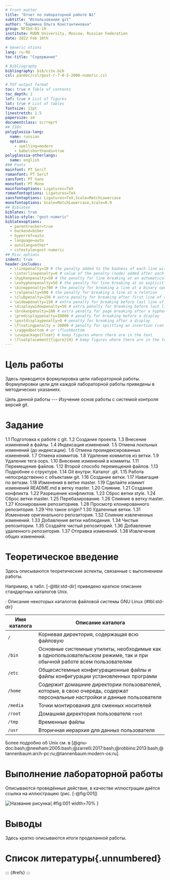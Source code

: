 ```yaml
---
# Front matter
title: "Отчет по лабораторной работе №1"
subtitle: "Использование git"
author: "Бармина Ольга Константиновна"
group: NFIbd-01-19
institute: RUDN University, Moscow, Russian Federation
date: 2022 Feb 10th

# Generic otions
lang: ru-RU
toc-title: "Содержание"

# Bibliography
bibliography: bib/cite.bib
csl: pandoc/csl/gost-r-7-0-5-2008-numeric.csl

# Pdf output format
toc: true # Table of contents
toc_depth: 2
lof: true # List of figures
lot: true # List of tables
fontsize: 12pt
linestretch: 1.5
papersize: a4
documentclass: scrreprt
## I18n
polyglossia-lang:
  name: russian
  options:
	- spelling=modern
	- babelshorthands=true
polyglossia-otherlangs:
  name: english
### Fonts
mainfont: PT Serif
romanfont: PT Serif
sansfont: PT Sans
monofont: PT Mono
mainfontoptions: Ligatures=TeX
romanfontoptions: Ligatures=TeX
sansfontoptions: Ligatures=TeX,Scale=MatchLowercase
monofontoptions: Scale=MatchLowercase,Scale=0.9
## Biblatex
biblatex: true
biblio-style: "gost-numeric"
biblatexoptions:
  - parentracker=true
  - backend=biber
  - hyperref=auto
  - language=auto
  - autolang=other*
  - citestyle=gost-numeric
## Misc options
indent: true
header-includes:
  - \linepenalty=10 # the penalty added to the badness of each line within a paragraph (no associated penalty node) Increasing the value makes tex try to have fewer lines in the paragraph.
  - \interlinepenalty=0 # value of the penalty (node) added after each line of a paragraph.
  - \hyphenpenalty=50 # the penalty for line breaking at an automatically inserted hyphen
  - \exhyphenpenalty=50 # the penalty for line breaking at an explicit hyphen
  - \binoppenalty=700 # the penalty for breaking a line at a binary operator
  - \relpenalty=500 # the penalty for breaking a line at a relation
  - \clubpenalty=150 # extra penalty for breaking after first line of a paragraph
  - \widowpenalty=150 # extra penalty for breaking before last line of a paragraph
  - \displaywidowpenalty=50 # extra penalty for breaking before last line before a display math
  - \brokenpenalty=100 # extra penalty for page breaking after a hyphenated line
  - \predisplaypenalty=10000 # penalty for breaking before a display
  - \postdisplaypenalty=0 # penalty for breaking after a display
  - \floatingpenalty = 20000 # penalty for splitting an insertion (can only be split footnote in standard LaTeX)
  - \raggedbottom # or \flushbottom
  - \usepackage{float} # keep figures where there are in the text
  - \floatplacement{figure}{H} # keep figures where there are in the text
---
```


# Цель работы

Здесь приводится формулировка цели лабораторной работы. Формулировки
цели для каждой лабораторной работы приведены в методических
указаниях.

Цель данной работы --- Изучение основ работы с системой контроля версий git.

# Задание

1.1 Подготовка к работе с git.
1.2 Создание проекта.
1.3 Внесение изменений в файлы.
1.4 Индексация изменений.
1.5 Отмена локльных изменений (до индексации).
1.6 Отмена проиндексированных изменений.
1.7 Отмена коммитов.
1.8 Удаление коммитов из ветки.
1.9 Удаление тега oops.
1.10 Внесение изменений в коммиты.
1.11 Перемещение файлов.
1.12 Второй способо перемещения файлов.
1.13 Подробнее о структуре.
1.14 Git внутри: Каталог .git.
1.15 Работа непосредственно с объектами git.
1.16 Создание ветки.
1.17 Навигация по веткам.
1.18 Изменения в ветке master.
1.19 Сделайте коммит изменений README.md в ветку master.
1.20 Слияние.
1.21 Создание конфликта.
1.22 Разрешение конфликтов.
1.23 Сброс ветки style.
1.24 Сброс ветки master.
1.25 Перебазирование.
1.26 Слияние в ветку master.
1.27 Клонирование репозиториев.
1.28 Просмотр клонированного репозитория.
1.29 Что такое origin?
1.30 Удаленные ветки.
1.31 Изменение оригинального репозитория.
1.32 Слияние извлеченных изменений.
1.33 Добавление ветки наблюдения.
1.34 Чистые репозитории.
1.35 Создайте чистый репозиторий.
1.36 Добавление удаленного репозитория.
1.37 Отправка изменений.
1.38 Извлечение общих изменений.

# Теоретическое введение

Здесь описываются теоретические аспекты, связанные с выполнением работы.

Например, в табл. [-@tbl:std-dir] приведено краткое описание стандартных каталогов Unix.

: Описание некоторых каталогов файловой системы GNU Linux {#tbl:std-dir}

| Имя каталога | Описание каталога                                                                                                          |
|--------------|----------------------------------------------------------------------------------------------------------------------------|
| `/`          | Корневая директория, содержащая всю файловую                                                                               |
| `/bin `      | Основные системные утилиты, необходимые как в однопользовательском режиме, так и при обычной работе всем пользователям     |
| `/etc`       | Общесистемные конфигурационные файлы и файлы конфигурации установленных программ                                           |
| `/home`      | Содержит домашние директории пользователей, которые, в свою очередь, содержат персональные настройки и данные пользователя |
| `/media`     | Точки монтирования для сменных носителей                                                                                   |
| `/root`      | Домашняя директория пользователя  `root`                                                                                   |
| `/tmp`       | Временные файлы                                                                                                            |
| `/usr`       | Вторичная иерархия для данных пользователя                                                                                 |

Более подробно об Unix см. в [@gnu-doc:bash;@newham:2005:bash;@zarrelli:2017:bash;@robbins:2013:bash;@tannenbaum:arch-pc:ru;@tannenbaum:modern-os:ru].

# Выполнение лабораторной работы

Описываются проведённые действия, в качестве иллюстрации даётся ссылка на иллюстрацию (рис. [-@fig:001])

![Название рисунка](image/placeimg_800_600_tech.jpg){ #fig:001 width=70% }

# Выводы

Здесь кратко описываются итоги проделанной работы.

# Список литературы{.unnumbered}

::: {#refs}
:::
